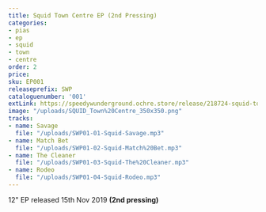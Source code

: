 ```yaml
---
title: Squid Town Centre EP (2nd Pressing)
categories:
- pias
- ep
- squid
- town
- centre
order: 2
price: 
sku: EP001
releaseprefix: SWP
cataloguenumber: '001'
extLink: https://speedywunderground.ochre.store/release/218724-squid-town-centre
image: "/uploads/SQUID_Town%20Centre_350x350.png"
tracks:
- name: Savage
  file: "/uploads/SWP01-01-Squid-Savage.mp3"
- name: Match Bet
  file: "/uploads/SWP01-02-Squid-Match%20Bet.mp3"
- name: The Cleaner
  file: "/uploads/SWP01-03-Squid-The%20Cleaner.mp3"
- name: Rodeo
  file: "/uploads/SWP01-04-Squid-Rodeo.mp3"
---
```


12" EP released 15th Nov 2019 **(2nd pressing)**
